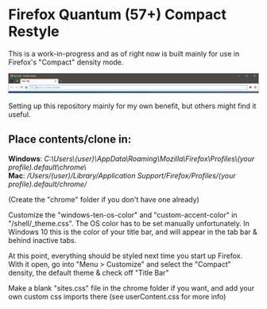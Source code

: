 # Firefox Quantum (57+) Compact Restyle
This is a work-in-progress and as of right now is built mainly for use in Firefox's "Compact" density mode.


![happiness](./img/magic.png "Happiness")


Setting up this repository mainly for my own benefit, but others might find it useful.


## Place contents/clone in:

**Windows**: *C:\\Users\\(user)\\AppData\\Roaming\\Mozilla\\Firefox\\Profiles\\(your profile).default\\chrome\\*  
**Mac**: */Users/(user)/Library/Application Support/Firefox/Profiles/(your profile).default/chrome/*

(Create the "chrome" folder if you don't have one already)

Customize the "windows-ten-os-color" and "custom-accent-color" in "/shell/_theme.css". The OS color has to be set manually unfortunately. In Windows 10 this is the color of your title bar, and will appear in the tab bar & behind inactive tabs.

At this point, everything should be styled next time you start up Firefox. With it open, go into "Menu > Customize" and select the "Compact" density, the default theme & check off "Title Bar"

Make a blank "sites.css" file in the chrome folder if you want, and add your own custom css imports there (see userContent.css for more info)
